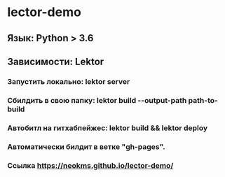 # lector-demo
## Язык: Python > 3.6
## Зависимости: Lektor
### Запустить локально: lektor server
### Сбилдить в свою папку: lektor build --output-path path-to-build
### Автобитл на гитхабпейжес: lektor build && lektor deploy
### Автоматически билдит в ветке "gh-pages".
### Ссылка https://neokms.github.io/lector-demo/
